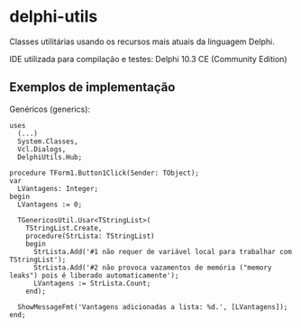 # delphi-utils
Classes utilitárias usando os recursos mais atuais da linguagem Delphi.

IDE utilizada para compilação e testes: Delphi 10.3 CE (Community Edition)

## Exemplos de implementação

Genéricos (generics):

```delphi
uses
  (...)
  System.Classes,
  Vcl.Dialogs,
  DelphiUtils.Hub;

procedure TForm1.Button1Click(Sender: TObject);
var
  LVantagens: Integer;
begin
  LVantagens := 0;

  TGenericosUtil.Usar<TStringList>(
    TStringList.Create,
    procedure(StrLista: TStringList)
    begin
      StrLista.Add('#1 não requer de variável local para trabalhar com TStringList');
      StrLista.Add('#2 não provoca vazamentos de memória ("memory leaks") pois é liberado automaticamente');
      LVantagens := StrLista.Count;
    end);

  ShowMessageFmt('Vantagens adicionadas a lista: %d.', [LVantagens]);
end;
```
